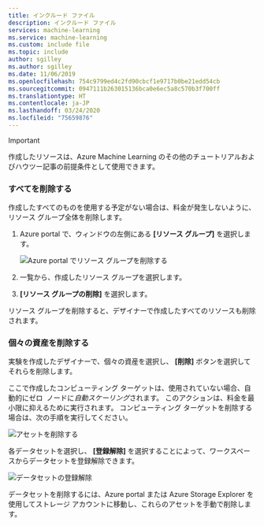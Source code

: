 ```yaml
---
title: インクルード ファイル
description: インクルード ファイル
services: machine-learning
ms.service: machine-learning
ms.custom: include file
ms.topic: include
author: sgilley
ms.author: sgilley
ms.date: 11/06/2019
ms.openlocfilehash: 754c9799ed4c2fd90cbcf1e9717b0be21edd54cb
ms.sourcegitcommit: 0947111b263015136bca0e6ec5a8c570b3f700ff
ms.translationtype: HT
ms.contentlocale: ja-JP
ms.lasthandoff: 03/24/2020
ms.locfileid: "75659876"
---
```

>[!IMPORTANT]
>作成したリソースは、Azure Machine Learning のその他のチュートリアルおよびハウツー記事の前提条件として使用できます。

### <a name="delete-everything"></a>すべてを削除する

作成したすべてのものを使用する予定がない場合は、料金が発生しないように、リソース グループ全体を削除します。

1. Azure portal で、ウィンドウの左側にある **[リソース グループ]** を選択します。
 
   ![Azure portal でリソース グループを削除する](./media/aml-ui-cleanup/delete-resources.png)

1. 一覧から、作成したリソース グループを選択します。

1. **[リソース グループの削除]** を選択します。

リソース グループを削除すると、デザイナーで作成したすべてのリソースも削除されます。 

### <a name="delete-individual-assets"></a>個々の資産を削除する

実験を作成したデザイナーで、個々の資産を選択し、 **[削除]** ボタンを選択してそれらを削除します。

ここで作成したコンピューティング ターゲットは、使用されていない場合、自動的にゼロ  ノードに*自動スケーリング*されます。 このアクションは、料金を最小限に抑えるために実行されます。 コンピューティング ターゲットを削除する場合は、次の手順を実行してください。

![アセットを削除する](./media/aml-ui-cleanup/delete-asset.png)

各データセットを選択し、 **[登録解除]** を選択することによって、ワークスペースからデータセットを登録解除できます。

![データセットの登録解除](./media/aml-ui-cleanup/unregister-dataset1225.png)

データセットを削除するには、Azure portal または Azure Storage Explorer を使用してストレージ アカウントに移動し、これらのアセットを手動で削除します。


